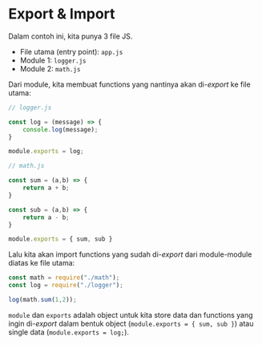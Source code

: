 # Export & Import

Dalam contoh ini, kita punya 3 file JS.

- File utama (entry point): `app.js`
- Module 1: `logger.js`
- Module 2: `math.js`

Dari module, kita membuat functions yang nantinya akan di-*export* ke file utama:

```js
// logger.js

const log = (message) => {
    console.log(message);
}

module.exports = log;
```

```js
// math.js

const sum = (a,b) => {
    return a + b;
}

const sub = (a,b) => {
    return a - b;
}

module.exports = { sum, sub }
```

Lalu kita akan import functions yang sudah di-*export* dari module-module diatas ke file utama:

```js
const math = require("./math");
const log = require("./logger");

log(math.sum(1,2));
```

`module` dan `exports` adalah object untuk kita store data dan functions yang ingin di-*export* dalam bentuk object (`module.exports = { sum, sub }`) atau single data (`module.exports = log;`).